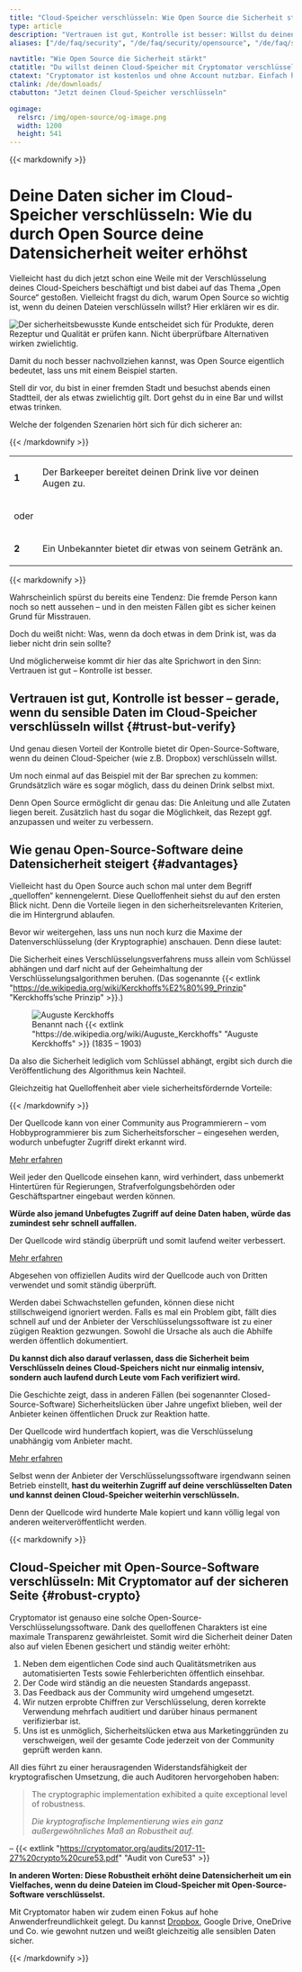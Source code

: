 ```yaml
---
title: "Cloud-Speicher verschlüsseln: Wie Open Source die Sicherheit stärkt"
type: article
description: "Vertrauen ist gut, Kontrolle ist besser: Willst du deinen Cloud-Speicher verschlüsseln, bietet dir Open-Source-Verschlüsselungssoftware noch mehr Schutz."
aliases: ["/de/faq/security", "/de/faq/security/opensource", "/de/faq/security/audits"]

navtitle: "Wie Open Source die Sicherheit stärkt"
ctatitle: "Du willst deinen Cloud-Speicher mit Cryptomator verschlüsseln?"
ctatext: "Cryptomator ist kostenlos und ohne Account nutzbar. Einfach herunterladen und loslegen."
ctalink: /de/downloads/
ctabutton: "Jetzt deinen Cloud-Speicher verschlüsseln"

ogimage:
  relsrc: /img/open-source/og-image.png
  width: 1200
  height: 541
---
```


<div class="prose prose-sm md:prose max-w-none md:max-w-none">{{< markdownify >}}

# Deine Daten sicher im Cloud-Speicher verschlüsseln: Wie du durch Open Source deine Datensicherheit weiter erhöhst

<p class="lead">Vielleicht hast du dich jetzt schon eine Weile mit der Verschlüsselung deines Cloud-Speichers beschäftigt und bist dabei auf das Thema „Open Source“ gestoßen. Vielleicht fragst du dich, warum Open Source so wichtig ist, wenn du deinen Dateien verschlüsseln willst? Hier erklären wir es dir.</p>

<img class="inline-block" src="/img/open-source/bartender-vs-stranger.png" srcset="/img/open-source/bartender-vs-stranger.png 1x, /img/open-source/bartender-vs-stranger@2x.png 2x" alt="Der sicherheitsbewusste Kunde entscheidet sich für Produkte, deren Rezeptur und Qualität er prüfen kann. Nicht überprüfbare Alternativen wirken zwielichtig." />

Damit du noch besser nachvollziehen kannst, was Open Source eigentlich bedeutet, lass uns mit einem Beispiel starten.

Stell dir vor, du bist in einer fremden Stadt und besuchst abends einen Stadtteil, der als etwas zwielichtig gilt. Dort gehst du in eine Bar und willst etwas trinken.

Welche der folgenden Szenarien hört sich für dich sicherer an:

{{< /markdownify >}}</div>

<table class="my-6">
  <tr>
    <td class="text-center">
      <div class="fa-stack flex-shrink-0 text-xl text-secondary">
        <i class="fas fa-circle fa-stack-2x"></i>
        <strong class="fa-stack-1x fa-inverse">1</strong>
      </div>
    </td>
    <td class="pl-3">
      <p class="text-sm md:text-base leading-relaxed text-gray-700">Der Barkeeper bereitet deinen Drink live vor deinen Augen zu.</p>
    </td>
  </tr>

  <tr>
    <td class="text-center py-6">
      <p class="text-sm md:text-base leading-relaxed text-gray-700">oder</p>
    </td>
    <td></td>
  </tr>

  <tr>
    <td class="text-center">
      <div class="fa-stack flex-shrink-0 text-xl text-secondary">
        <i class="fas fa-circle fa-stack-2x"></i>
        <strong class="fa-stack-1x fa-inverse">2</strong>
      </div>
    </td>
    <td class="pl-3">
      <p class="text-sm md:text-base leading-relaxed text-gray-700">Ein Unbekannter bietet dir etwas von seinem Getränk an.</p>
    </td>
  </tr>
</table>

<div class="prose prose-sm md:prose max-w-none md:max-w-none">{{< markdownify >}}

Wahrscheinlich spürst du bereits eine Tendenz: Die fremde Person kann noch so nett aussehen – und in den meisten Fällen gibt es sicher keinen Grund für Misstrauen.

Doch du weißt nicht: Was, wenn da doch etwas in dem Drink ist, was da lieber nicht drin sein sollte?

Und möglicherweise kommt dir hier das alte Sprichwort in den Sinn: Vertrauen ist gut – Kontrolle ist besser.

## Vertrauen ist gut, Kontrolle ist besser – gerade, wenn du sensible Daten im Cloud-Speicher verschlüsseln willst {#trust-but-verify}

Und genau diesen Vorteil der Kontrolle bietet dir Open-Source-Software, wenn du deinen Cloud-Speicher (wie z.B. Dropbox) verschlüsseln willst.

Um noch einmal auf das Beispiel mit der Bar sprechen zu kommen: Grundsätzlich wäre es sogar möglich, dass du deinen Drink selbst mixt.

Denn Open Source ermöglicht dir genau das: Die Anleitung und alle Zutaten liegen bereit. Zusätzlich hast du sogar die Möglichkeit, das Rezept ggf. anzupassen und weiter zu verbessern.

## Wie genau Open-Source-Software deine Datensicherheit steigert {#advantages}

Vielleicht hast du Open Source auch schon mal unter dem Begriff „quelloffen“ kennengelernt. Diese Quelloffenheit siehst du auf den ersten Blick nicht. Denn die Vorteile liegen in den sicherheitsrelevanten Kriterien, die im Hintergrund ablaufen.

Bevor wir weitergehen, lass uns nun noch kurz die Maxime der Datenverschlüsselung (der Kryptographie) anschauen. Denn diese lautet:

Die Sicherheit eines Verschlüsselungsverfahrens muss allein vom Schlüssel abhängen und darf nicht auf der Geheimhaltung der Verschlüsselungsalgorithmen beruhen. (Das sogenannte {{< extlink "https://de.wikipedia.org/wiki/Kerckhoffs%E2%80%99_Prinzip" "Kerckhoffs’sche Prinzip" >}}.)

<figure class="text-center">
  <img class="inline-block rounded" src="/img/open-source/auguste-kerckhoffs.jpg" alt="Auguste Kerckhoffs" />
  <figcaption>Benannt nach {{< extlink "https://de.wikipedia.org/wiki/Auguste_Kerckhoffs" "Auguste Kerckhoffs" >}} (1835 – 1903)</figcaption>
</figure>

Da also die Sicherheit lediglich vom Schlüssel abhängt, ergibt sich durch die Veröffentlichung des Algorithmus kein Nachteil.

Gleichzeitig hat Quelloffenheit aber viele sicherheitsfördernde Vorteile:

{{< /markdownify >}}</div>

<div class="flex my-6">
  <div class="fa-stack flex-shrink-0 text-xl text-secondary mr-3">
    <i class="fas fa-circle fa-stack-2x"></i>
    <i class="fas fa-users fa-stack-1x fa-inverse"></i>
  </div>
  <div>
    <p class="text-sm md:text-base leading-relaxed text-gray-700 mb-4">Der Quellcode kann von einer Community aus Programmierern – vom Hobbyprogrammierer bis zum Sicherheitsforscher – eingesehen werden, wodurch unbefugter Zugriff direkt erkannt wird.</p>
    <div x-data="{ isLearnMoreOpen: false }">
      <a class="text-primary no-underline hover:underline" href="#" @click.prevent="isLearnMoreOpen = !isLearnMoreOpen"><i :class="{ 'fa-eye': !isLearnMoreOpen, 'fa-eye-slash': isLearnMoreOpen }" class="fas fa-fw"></i> Mehr erfahren</a>
      <div x-show="isLearnMoreOpen" x-cloak class="rounded shadow bg-white mt-4">
        <div class="p-4">
          <p class="text-sm md:text-base leading-relaxed text-gray-700 mb-4">Weil jeder den Quellcode einsehen kann, wird verhindert, dass unbemerkt Hintertüren für Regierungen, Strafverfolgungsbehörden oder Geschäftspartner eingebaut werden können.</p>
          <p class="text-sm md:text-base leading-relaxed text-gray-700"><strong>Würde also jemand Unbefugtes Zugriff auf deine Daten haben, würde das zumindest sehr schnell auffallen.</strong></p>
        </div>
      </div>
    </div>
  </div>
</div>

<div class="flex my-6">
  <div class="fa-stack flex-shrink-0 text-xl text-secondary mr-3">
    <i class="fas fa-circle fa-stack-2x"></i>
    <i class="fas fa-sync fa-stack-1x fa-inverse"></i>
  </div>
  <div>
    <p class="text-sm md:text-base leading-relaxed text-gray-700 mb-4">Der Quellcode wird ständig überprüft und somit laufend weiter verbessert.</p>
    <div x-data="{ isLearnMoreOpen: false }">
      <a class="text-primary no-underline hover:underline" href="#" @click.prevent="isLearnMoreOpen = !isLearnMoreOpen"><i :class="{ 'fa-eye': !isLearnMoreOpen, 'fa-eye-slash': isLearnMoreOpen }" class="fas fa-fw"></i> Mehr erfahren</a>
      <div x-show="isLearnMoreOpen" x-cloak class="rounded shadow bg-white mt-4">
        <div class="p-4">
          <p class="text-sm md:text-base leading-relaxed text-gray-700 mb-4">Abgesehen von offiziellen Audits wird der Quellcode auch von Dritten verwendet und somit ständig überprüft.</p>
          <p class="text-sm md:text-base leading-relaxed text-gray-700 mb-4">Werden dabei Schwachstellen gefunden, können diese nicht stillschweigend ignoriert werden. Falls es mal ein Problem gibt, fällt dies schnell auf und der Anbieter der Verschlüsselungssoftware ist zu einer zügigen Reaktion gezwungen. Sowohl die Ursache als auch die Abhilfe werden öffentlich dokumentiert.</p>
          <p class="text-sm md:text-base leading-relaxed text-gray-700 mb-4"><strong>Du kannst dich also darauf verlassen, dass die Sicherheit beim Verschlüsseln deines Cloud-Speichers nicht nur einmalig intensiv, sondern auch laufend durch Leute vom Fach verifiziert wird.</strong></p>
          <p class="text-sm md:text-base leading-relaxed text-gray-700">Die Geschichte zeigt, dass in anderen Fällen (bei sogenannter Closed-Source-Software) Sicherheitslücken über Jahre ungefixt blieben, weil der Anbieter keinen öffentlichen Druck zur Reaktion hatte.</p>
        </div>
      </div>
    </div>
  </div>
</div>

<div class="flex mt-6 mb-12">
  <div class="fa-stack flex-shrink-0 text-xl text-secondary mr-3">
    <i class="fas fa-circle fa-stack-2x"></i>
    <i class="fas fa-clouds fa-stack-1x fa-inverse"></i>
  </div>
  <div>
    <p class="text-sm md:text-base leading-relaxed text-gray-700 mb-4">Der Quellcode wird hundertfach kopiert, was die Verschlüsselung unabhängig vom Anbieter macht.</p>
    <div x-data="{ isLearnMoreOpen: false }">
      <a class="text-primary no-underline hover:underline" href="#" @click.prevent="isLearnMoreOpen = !isLearnMoreOpen"><i :class="{ 'fa-eye': !isLearnMoreOpen, 'fa-eye-slash': isLearnMoreOpen }" class="fas fa-fw"></i> Mehr erfahren</a>
      <div x-show="isLearnMoreOpen" x-cloak class="rounded shadow bg-white mt-4">
        <div class="p-4">
          <p class="text-sm md:text-base leading-relaxed text-gray-700 mb-4">Selbst wenn der Anbieter der Verschlüsselungssoftware irgendwann seinen Betrieb einstellt, <strong>hast du weiterhin Zugriff auf deine verschlüsselten Daten und kannst deinen Cloud-Speicher weiterhin verschlüsseln.</strong></p>
          <p class="text-sm md:text-base leading-relaxed text-gray-700">Denn der Quellcode wird hunderte Male kopiert und kann völlig legal von anderen weiterveröffentlicht werden.</p>
        </div>
      </div>
    </div>
  </div>
</div>

<div class="prose prose-sm md:prose max-w-none md:max-w-none">{{< markdownify >}}

## Cloud-Speicher mit Open-Source-Software verschlüsseln: Mit Cryptomator auf der sicheren Seite {#robust-crypto}

Cryptomator ist genauso eine solche Open-Source-Verschlüsselungssoftware. Dank des quelloffenen Charakters ist eine maximale Transparenz gewährleistet. Somit wird die Sicherheit deiner Daten also auf vielen Ebenen gesichert und ständig weiter erhöht:

1. Neben dem eigentlichen Code sind auch Qualitätsmetriken aus automatisierten Tests sowie Fehlerberichten öffentlich einsehbar.
2. Der Code wird ständig an die neuesten Standards angepasst.
3. Das Feedback aus der Community wird umgehend umgesetzt.
4. Wir nutzen erprobte Chiffren zur Verschlüsselung, deren korrekte Verwendung mehrfach auditiert und darüber hinaus permanent verifizierbar ist.
5. Uns ist es unmöglich, Sicherheitslücken etwa aus Marketinggründen zu verschweigen, weil der gesamte Code jederzeit von der Community geprüft werden kann.

All dies führt zu einer herausragenden Widerstandsfähigkeit der kryptografischen Umsetzung, die auch Auditoren hervorgehoben haben:

> The cryptographic implementation exhibited a quite exceptional level of robustness.
>
> _Die kryptografische Implementierung wies ein ganz außergewöhnliches Maß an Robustheit auf._

– {{< extlink "https://cryptomator.org/audits/2017-11-27%20crypto%20cure53.pdf" "Audit von Cure53" >}}

**In anderen Worten: Diese Robustheit erhöht deine Datensicherheit um ein Vielfaches, wenn du deine Dateien im Cloud-Speicher mit Open-Source-Software verschlüsselst.**

Mit Cryptomator haben wir zudem einen Fokus auf hohe Anwenderfreundlichkeit gelegt. Du kannst [Dropbox](/de/encrypt-dropbox/), Google Drive, OneDrive und Co. wie gewohnt nutzen und weißt gleichzeitig alle sensiblen Daten sicher.

{{< /markdownify >}}</div>

